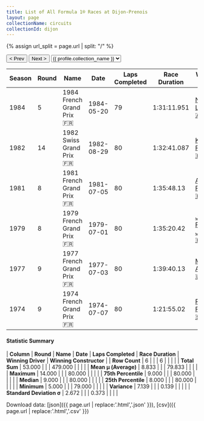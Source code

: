 ```yaml
---
title: List of All Formula 1® Races at Dijon-Prenois
layout: page
collectionName: circuits
collectionId: dijon
---
```


{% assign url_split = page.url | split: "/" %}
<div id="collection-navigation">
<button onclick="selector.options[selector.selectedIndex-1].value && (window.location = selector.options[selector.selectedIndex-1].value);">&lt; Prev</button>
<button onclick="selector.options[selector.selectedIndex+1].value && (window.location = selector.options[selector.selectedIndex+1].value);">Next &gt;</button>
<select id="selector" onchange="this.options[this.selectedIndex].value && (window.location = this.options[this.selectedIndex].value);">
  {% for collectionId in site.data[page.collectionName].refs %}
    {% if collectionId == page.collectionId %}
      {% assign selected = "selected" %}
    {% else %}
      {% assign selected = "" %}
    {% endif %}
    {% assign profile = site.data[page.collectionName][collectionId].profile %}
    <option value="/f1/{{ page.collectionName }}/{{ collectionId }}/{{ url_split[4] }}" {{ selected }}>{{ profile.collection_name }}</option>
  {% endfor %}
</select>
</div>

| Season | Round | Name | Date | Laps Completed | Race Duration | Winning Driver | Winning Constructor |
|--|--|--|--|--|--|--|--|
| 1984 | 5 | 1984 French Grand Prix 🇫🇷 | 1984-05-20 | 79 | 1:31:11.951 | [Niki Lauda 🇦🇹](/f1/drivers/lauda) | McLaren 🇬🇧 |
| 1982 | 14 | 1982 Swiss Grand Prix 🇫🇷 | 1982-08-29 | 80 | 1:32:41.087 | [Keke Rosberg 🇫🇮](/f1/drivers/keke_rosberg) | Williams 🇬🇧 |
| 1981 | 8 | 1981 French Grand Prix 🇫🇷 | 1981-07-05 | 80 | 1:35:48.13 | [Alain Prost 🇫🇷](/f1/drivers/prost) | Renault 🇫🇷 |
| 1979 | 8 | 1979 French Grand Prix 🇫🇷 | 1979-07-01 | 80 | 1:35:20.42 | [Jean-Pierre Jabouille 🇫🇷](/f1/drivers/jabouille) | Renault 🇫🇷 |
| 1977 | 9 | 1977 French Grand Prix 🇫🇷 | 1977-07-03 | 80 | 1:39:40.13 | [Mario Andretti 🇺🇸](/f1/drivers/mario_andretti) | Team Lotus 🇬🇧 |
| 1974 | 9 | 1974 French Grand Prix 🇫🇷 | 1974-07-07 | 80 | 1:21:55.02 | [Ronnie Peterson 🇸🇪](/f1/drivers/peterson) | Team Lotus 🇬🇧 |

#### Statistic Summary

| **Column** | **Round** | **Name** | **Date** | **Laps Completed** | **Race Duration** | **Winning Driver** | **Winning Constructor** |
| **Row Count** | 6 |  |  | 6 |  |  |  |
| **Total Sum** | 53.000 |  |  | 479.000 |  |  |  |
| **Mean μ (Average)** | 8.833 |  |  | 79.833 |  |  |  |
| **Maximum** | 14.000 |  |  | 80.000 |  |  |  |
| **75th Percentile** | 9.000 |  |  | 80.000 |  |  |  |
| **Median** | 9.000 |  |  | 80.000 |  |  |  |
| **25th Percentile** | 8.000 |  |  | 80.000 |  |  |  |
| **Minimum** | 5.000 |  |  | 79.000 |  |  |  |
| **Variance** | 7.139 |  |  | 0.139 |  |  |  |
| **Standard Deviation σ** | 2.672 |  |  | 0.373 |  |  |  |

Download data: [json]({{ page.url | replace:'.html','.json' }}), [csv]({{ page.url | replace:'.html','.csv' }})
